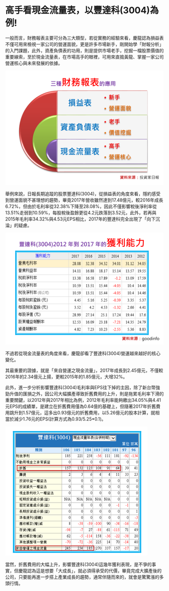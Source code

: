 # 高手看現金流量表，以豐達科(3004)為例!


一般而言，財務報表主要可分為三大類型，若從實務的經驗來看，慶龍認為損益表不僅可用來檢視一家公司的營運面貌，更是許多市場新手，剛開始學「財報分析」的入門課題，此外，資產負債表的功用，則是提供市場老手，挖掘一檔股票價值的重要線索，至於現金流量表，在市場高手的眼裡，可用來直搗黃龍、掌握一家公司營運核心與未來發展的依據。



![](images/20190326112241_91.jpg)


舉例來說，日報長期追蹤的股票豐達科(3004)，從損益表的角度來看，隱約感受到營運面貌不甚理想的趨勢，畢竟2017年營收雖然達到17.48億元，較2016年成長6.72%，但由於毛利率從32.38%下降至28.08%，因此不僅影響稅後淨利率從13.51%走弱到10.59%，每股稅後盈餘更從4.2元跌落到3.52元，此外，若再與2015年毛利率34.32%與4.53元EPS相比，2017年的豐達科完全出現了「向下沉淪」的疑慮。


![](images/20190326112311_68.jpg)

不過若從現金流量表的角度來看，慶龍卻看了豐達科(3004)營運越來越好的核心變化。

其最重要的證據，就是「來自營運之現金流量」，2017年成長到2.45億元，不僅較2016年的2.34億元上揚，更較2015年的1.85億元，大增32%。

此外，進一步分析影響豐達科(3004)毛利率與EPS往下掉的主因，除了新台幣強勁升值的匯損之外，因公司大幅擴產導致折舊費用的上升，則是拖累毛利率下滑的重要關鍵，以2012年與2017年相比為例，2012年毛利率能夠繳出34.05%與4.41元EPS的成績單，是建立在折舊費用僅為0.64億的基礎上，但隨著2017年折舊費用跳升到1.57億元，這多出0.93億元的折舊費用，以5.26億元的股本計算，就相當於減少1.76元的EPS(計算方式為0.93/5.25*0.1)。


![](images/20190326112350_36.jpg)

當然，折舊費用的大幅上升，影響豐達科(3004)這幾年獲利表現，是不爭的事實，但慶龍認為這是想要「大成長」，就必須得承受的代價，畢竟完成大擴產後的公司，只要能再進一步搭上產業成長的趨勢，通常伴隨而來的，就會是驚驚漲的多頭行情。